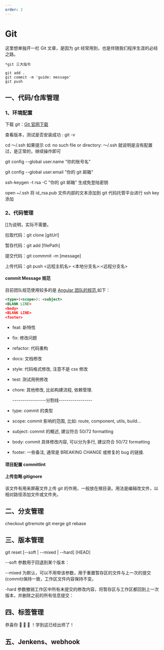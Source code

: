 ```yaml
---
order: 2
---
```


# Git

这里想单独开一栏 Git 文章，是因为 git 经常用到，也是伴随我们程序生涯的必经之路。

```git
*git 三大指令

git add .
git commit -m 'guide: message'
git push
```

## 一、代码/仓库管理

### 1、环境配置

下载 git：[Git 官网下载](git-scm.com/)

查看版本，测试是否安装成功 : git -v

cd ～/.ssh 如果提示 cd: no such file or directory: ～/.ssh 就说明是没有配置过，是正常的，继续操作即可

git config --global user.name "你的账号名"

git config --global user.email "你的 git 邮箱"

ssh-keygen -t rsa -C "你的 git 邮箱" 生成免登陆密钥

open ~/.ssh 将 id_rsa.pub 文件内部的文本添加到 git 代码托管平台进行 ssh key 添加

### 2、代码管理

[]为说明，实际不需要。

拉取代码：git clone [gitUrl]

暂存代码：git add [filePath]

提交代码：git commmit -m [message]

上传代码：git push <远程主机名> <本地分支名>:<远程分支名>

#### commit Message 规范

目前团队规范使用较多的是 [Angular 团队的规范](https://github.com/angular/angular.js/blob/master/DEVELOPERS.md#-git-commit-guidelines),如下：

```xml
<type>(<scope>): <subject>
<BLANK LINE>
<body>
<BLANK LINE>
<footer>
```

- feat: 新特性
- fix: 修改问题
- refactor: 代码重构
- docs: 文档修改
- style: 代码格式修改, 注意不是 css 修改
- test: 测试用例修改
- chore: 其他修改, 比如构建流程, 依赖管理.

  -----------------分割线-----------------

- type: commit 的类型
- scope: commit 影响的范围, 比如: route, component, utils, build...
- subject: commit 的概述, 建议符合 50/72 formatting
- body: commit 具体修改内容, 可以分为多行, 建议符合 50/72 formatting
- footer: 一些备注, 通常是 BREAKING CHANGE 或修复的 bug 的链接.

#### 项目配置 commitlint

#### 上传忽略 gitignore

该文件有用来屏蔽文件上传 git 的作用，一般放在根目录。用法是编辑改文件，以相对路径添加文件或文件夹。

## 二、分支管理

checkout gitremote git merge git rebase

## 三、版本管理

git reset [--soft | --mixed | --hard] [HEAD]

--soft 参数用于回退到某个版本：

--mixed 为默认，可以不用带该参数，用于重置暂存区的文件与上一次的提交(commit)保持一致，工作区文件内容保持不变。

-hard 参数撤销工作区中所有未提交的修改内容，将暂存区与工作区都回到上一次版本，并删除之前的所有信息提交：

## 四、标签管理

恭喜你 🎉 🎉 🎉 ！学到这已经出师了！

## 五、Jenkens、webhook
